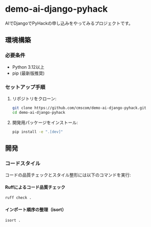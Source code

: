 # demo-ai-django-pyhack

AIでDjangoでPyHackの申し込みをやってみるプロジェクトです。

## 環境構築

### 必要条件
- Python 3.12以上
- pip (最新版推奨)

### セットアップ手順
1. リポジトリをクローン:
   ```bash
   git clone https://github.com/cmscom/demo-ai-django-pyhack.git
   cd demo-ai-django-pyhack
   ```

2. 開発用パッケージをインストール:
   ```bash
   pip install -e ".[dev]"
   ```

## 開発

### コードスタイル
コードの品質チェックとスタイル整形には以下のコマンドを実行:

#### Ruffによるコード品質チェック
```bash
ruff check .
```

#### インポート順序の整理（isort）
```bash
isort .
```
